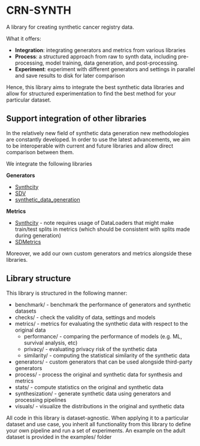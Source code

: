 # CRN-SYNTH
A library for creating synthetic cancer registry data.

What it offers:
- **Integration**: integrating generators and metrics from various libraries
- **Process**: a structured approach from raw to synth data, including pre-processing, model training, data generation, and post-processing.
- **Experiment**: experiment with different generators and settings in parallel and save results to disk for later comparison

Hence, this library aims to integrate the best synthetic data libraries and allow for structured experimentation to find the best method for your particular dataset.

## Support integration of other libraries
In the relatively new field of synthetic data generation new methodologies are constantly developed. In order to use the latest advancements, we aim to be interoperable with current and future libraries and allow direct comparison between them. 

We integrate the following libraries

**Generators**
- [Synthcity](https://github.com/vanderschaarlab/synthcity)
- [SDV](https://github.com/sdv-dev/SDV)
- [synthetic_data_generation](https://github.com/daanknoors/synthetic_data_generation)

**Metrics**
- [Synthcity](https://github.com/vanderschaarlab/synthcity) - note requires usage of DataLoaders that might make train/test splits in metrics (which should be consistent with splits made during generation)
- [SDMetrics](https://github.com/sdv-dev/SDMetrics)

Moreover, we add our own custom generators and metrics alongside these libraries.

## Library structure
This library is structured in the following manner:
- benchmark/ - benchmark the performance of generators and synthetic datasets
- checks/ - check the validity of data, settings and models
- metrics/ - metrics for evaluating the synthetic data with respect to the original data
  - performance/ - comparing the performance of models (e.g. ML, survival analysis, etc)
  - privacy/ - evaluating privacy risk of the synthetic data
  - similarity/ - computing the statistical similarity of the synthetic data 
- generators/ - custom generators that can be used alongside third-party generators
- process/ - process the original and synthetic data for synthesis and metrics
- stats/ - compute statistics on the original and synthetic data
- synthesization/ - generate synthetic data using generators and processing pipelines
- visuals/ - visualize the distributions in the original and synthetic data

All code in this library is dataset-agnostic. When applying it to a particular dataset and use case, you inherit all functionality from this library to define your own pipeline and run a set of experiments. 
An example on the adult dataset is provided in the examples/ folder


